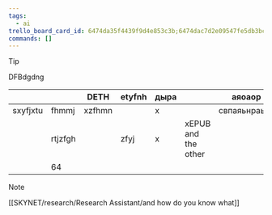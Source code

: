 ```yaml
---
tags:
  - ai
trello_board_card_id: 6474da35f4439f9d4e853c3b;6474dac7d2e09547fe5db3bc
commands: []
---
```


> [!tip]
DFBdgdng

|          |         | DETH   | etyfnh | дыра |                     | аяоаор       |     |     |     |
| -------- | ------- | ------ | ------ | ---- | ------------------- | ------------ | --- | --: | --- |
| sxyfjxtu | fhmmj   | xzfhmn |        | x    |                     | свпаяьнраьяв |     |     |     |
|          | rtjzfgh |        | zfyj   | x    | xEPUB and the other |              |     |     |     |
|          | 64      |        |        |      |                     |              |     |     |     |

> [!NOTE]
> [[SKYNET/research/Research Assistant/and how do you know what]]


<!-- 96FAB8CB -->